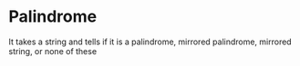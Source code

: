 # Palindrome
It takes a string and tells if it is a palindrome, mirrored palindrome, mirrored string, or none of these
